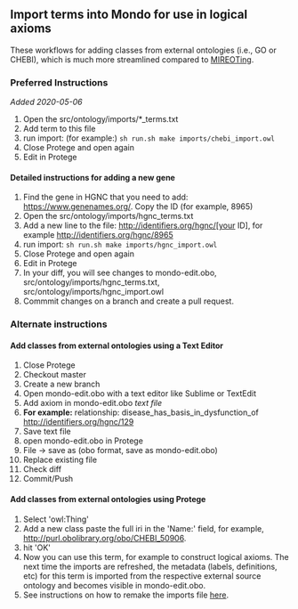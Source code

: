 ## Import terms into Mondo for use in logical axioms

These workflows for adding classes from external ontologies (i.e., GO or CHEBI), which is much more streamlined compared to [MIREOTing](https://github.com/obophenotype/human-phenotype-ontology/wiki/Editor-Guide#mireoting).

### Preferred Instructions

_Added 2020-05-06_

1. Open the src/ontology/imports/*_terms.txt
2. Add term to this file
3. run import: (for example:)
`sh run.sh make imports/chebi_import.owl`
4. Close Protege and open again
5. Edit in Protege

#### Detailed instructions for adding a new gene

1. Find the gene in HGNC that you need to add:
https://www.genenames.org/. Copy the ID (for example, 8965)
2. Open the src/ontology/imports/hgnc_terms.txt
3. Add a new line to the file: http://identifiers.org/hgnc/[your ID], for example http://identifiers.org/hgnc/8965
5. run import:
`sh run.sh make imports/hgnc_import.owl`
4. Close Protege and open again
5. Edit in Protege
6. In your diff, you will see changes to mondo-edit.obo, src/ontology/imports/hgnc_terms.txt, src/ontology/imports/hgnc_import.owl
7. Commmit changes on a branch and create a pull request.

### Alternate instructions

#### Add classes from external ontologies using a Text Editor 

1. Close Protege
1. Checkout master
1. Create a new branch
1. Open mondo-edit.obo with a text editor like Sublime or TextEdit
1. Add axiom in mondo-edit.obo *text file*
1. **For example:**  relationship: disease_has_basis_in_dysfunction_of http://identifiers.org/hgnc/129
1. Save text file
1. open mondo-edit.obo in Protege
1. File -> save as (obo format, save as mondo-edit.obo)
1. Replace existing file  
1. Check diff
1. Commit/Push

#### Add classes from external ontologies using Protege 

1. Select 'owl:Thing'
1. Add a new class
paste the full iri in the 'Name:' field, for example, http://purl.obolibrary.org/obo/CHEBI_50906.
1. hit 'OK'
1. Now you can use this term, for example to construct logical axioms. The next time the imports are refreshed, the metadata (labels, definitions, etc) for this term is imported from the respective external source ontology and becomes visible in mondo-edit.obo.
1. See instructions on how to remake the imports file [here](../developer-guide/imports.md).

